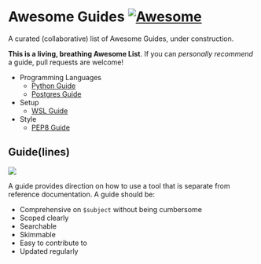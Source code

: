 # Awesome Guides [![Awesome](https://awesome.re/badge-flat.svg)](https://awesome.re)

A curated (collaborative) list of Awesome Guides, under construction.

**This is a living, breathing Awesome List**. 
If you can *personally recommend* a guide, pull requests are welcome!

- Programming Languages
  - [Python Guide](https://docs.python-guide.org)
  - [Postgres Guide](http://postgresguide.com)
- Setup
  - [WSL Guide](https://wsl-guide.org)
- Style
  - [PEP8 Guide](https://pep8.org)

## Guide(lines) 

![](https://media.giphy.com/media/zEHbc0w8PJ6xy/giphy.gif)

A guide provides direction on how to use a tool that is separate from reference documentation. A guide should be:

* Comprehensive on `$subject` without being cumbersome
* Scoped clearly
* Searchable
* Skimmable
* Easy to contribute to
* Updated regularly
